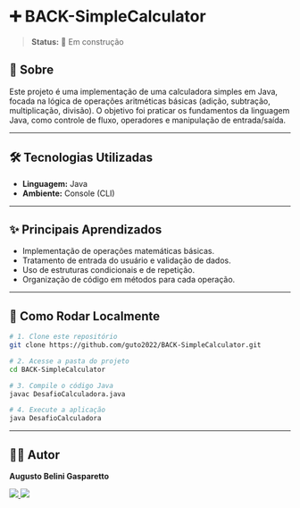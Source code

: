 # ➕ BACK-SimpleCalculator

> **Status:** 🚧 Em construção

## 📖 Sobre

Este projeto é uma implementação de uma calculadora simples em Java, focada na lógica de operações aritméticas básicas (adição, subtração, multiplicação, divisão). O objetivo foi praticar os fundamentos da linguagem Java, como controle de fluxo, operadores e manipulação de entrada/saída.

---

## 🛠️ Tecnologias Utilizadas

*   **Linguagem:** Java
*   **Ambiente:** Console (CLI)

---

## ✨ Principais Aprendizados

*   Implementação de operações matemáticas básicas.
*   Tratamento de entrada do usuário e validação de dados.
*   Uso de estruturas condicionais e de repetição.
*   Organização de código em métodos para cada operação.

---

## 🏁 Como Rodar Localmente

```bash
# 1. Clone este repositório
git clone https://github.com/guto2022/BACK-SimpleCalculator.git

# 2. Acesse a pasta do projeto
cd BACK-SimpleCalculator

# 3. Compile o código Java
javac DesafioCalculadora.java

# 4. Execute a aplicação
java DesafioCalculadora
```

---

## 👨‍💻 Autor

**Augusto Belini Gasparetto**

<a href="https://www.linkedin.com/in/augustobelinigasparetto/" target="_blank">
  <img src="https://img.shields.io/badge/LinkedIn-0077B5?style=for-the-badge&logo=linkedin&logoColor=white"/>
</a>
<a href="https://github.com/guto2022" target="_blank">
  <img src="https://img.shields.io/badge/GitHub-181717?style=for-the-badge&logo=github&logoColor=white"/>
</a>